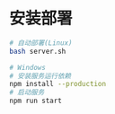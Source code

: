 # 安装部署

```bash
# 自动部署(Linux)
bash server.sh

# Windows
# 安装服务运行依赖
npm install --production
# 启动服务
npm run start
```
